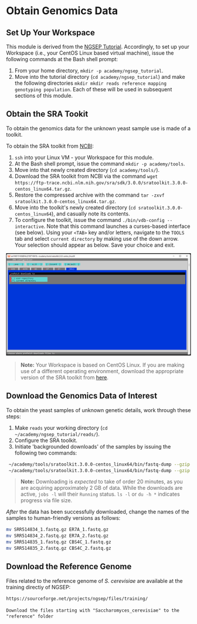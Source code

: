 # Obtain Genomics Data 

## Set Up Your Workspace 

This module is derived from the [NGSEP Tutorial](https://sourceforge.net/projects/ngsep/files/training/Tutorial.txt/download). Accordingly, to set up your Workspace (i.e., your CentOS Linux based virtual machine), issue the following commands at the Bash shell prompt:

1. From your home directory, `mkdir -p academy/ngsep_tutorial`.
1. Move into the tutorial directory (`cd academy/ngsep_tutorial`) and make the following directories `mkdir mkdir reads reference mapping genotyping population`. Each of these will be used in subsequent sections of this module. 

## Obtain the SRA Tookit

To obtain the genomics data for the unknown yeast sample use is made of a toolkit. 

To obtain the SRA toolkit from [NCBI](https://www.ncbi.nlm.nih.gov/home/tools/):

1. `ssh` into your Linux VM - your Workspace for this module. 
1. At the Bash shell prompt, issue the command `mkdir -p academy/tools`.
1. Move into that newly created directory (`cd academy/tools/`).
1. Download the SRA toolkit from NCBI via the command `wget https://ftp-trace.ncbi.nlm.nih.gov/sra/sdk/3.0.0/sratoolkit.3.0.0-centos_linux64.tar.gz`. 
1. Restore the compressed archive with the command `tar -zxvf sratoolkit.3.0.0-centos_linux64.tar.gz`.
1. Move into the toolkit's newly created directory (`cd sratoolkit.3.0.0-centos_linux64`), and casually note its contents.
1. To configure the toolkit, issue the command `./bin/vdb-config --interactive`. Note that this command launches a curses-based interface (see below). Using your `<TAB>` key and/or letters, navigate to the `TOOLS` tab and select `current directory` by making use of the down arrow. Your selection should appear as below. Save your choice and exit. 

<!--- nest above? --->

![SRA toolkit configuration](/genomics/analysis/media/sra_config.png "SRA toolkit configutation")

> **Note:**
> Your Workspace is based on CentOS Linux. If you are making use of a different operating environment, download the appropriate version of the SRA toolkit from [here](https://www.ncbi.nlm.nih.gov/home/tools/). 

## Download the Genomics Data of Interest 

To obtain the yeast samples of unknown genetic details, work through these steps:

1. Make `reads` your working directory (`cd ~/academy/ngsep_tutorial/reads/`).
1. Configure the SRA toolkit. 
1. Initiate 'backgrounded downloads' of the samples by issuing the following two commands:

```bash
 ~/academy/tools/sratoolkit.3.0.0-centos_linux64/bin/fastq-dump --gzip --split-files SRR514834 & 
 ~/academy/tools/sratoolkit.3.0.0-centos_linux64/bin/fastq-dump --gzip --split-files SRR514835 & 
```

> **Note:**
> Downloading is _expected_ to take of order 20 minutes, as you are acquiring approximately 2 GB of data. While the downloads are active, `jobs -l` will their `Running` status. `ls -l` or `du -h *` indicates progress via file size.

_After_ the data has been successfully downloaded, change the names of the samples to human-friendly versions as follows:

```bash
mv SRR514834_1.fastq.gz ER7A_1.fastq.gz                                   
mv SRR514834_2.fastq.gz ER7A_2.fastq.gz
mv SRR514835_1.fastq.gz CBS4C_1.fastq.gz
mv SRR514835_2.fastq.gz CBS4C_2.fastq.gz
```

## Download the Reference Genome 

<!--- continue --->

 Files related to the reference genome of _S. cerevisiae_ are available at the training directiy of NGSEP:
    
    https://sourceforge.net/projects/ngsep/files/training/
    
    Download the files starting with "Saccharomyces_cerevisiae" to the "reference" folder